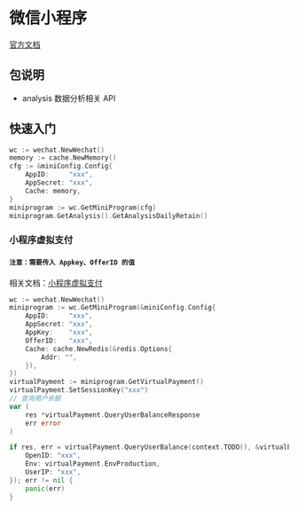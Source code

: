# 微信小程序

[官方文档](https://developers.weixin.qq.com/miniprogram/dev/framework/)

## 包说明

- analysis 数据分析相关 API

## 快速入门

```go
wc := wechat.NewWechat()
memory := cache.NewMemory()
cfg := &miniConfig.Config{
    AppID:     "xxx",
    AppSecret: "xxx",
    Cache: memory,
}
miniprogram := wc.GetMiniProgram(cfg)
miniprogram.GetAnalysis().GetAnalysisDailyRetain()
```

### 小程序虚拟支付 
#### `注意：需要传入 Appkey、OfferID 的值`
相关文档：[小程序虚拟支付](https://developers.weixin.qq.com/miniprogram/dev/platform-capabilities/industry/virtual-payment.html)
```go
wc := wechat.NewWechat()
miniprogram := wc.GetMiniProgram(&miniConfig.Config{
    AppID:     "xxx",
    AppSecret: "xxx",
    AppKey:    "xxx",
    OfferID:   "xxx",
    Cache: cache.NewRedis(&redis.Options{
        Addr: "",
    }),
})
virtualPayment := miniprogram.GetVirtualPayment()
virtualPayment.SetSessionKey("xxx")
// 查询用户余额
var (
    res *virtualPayment.QueryUserBalanceResponse
    err error
)

if res, err = virtualPayment.QueryUserBalance(context.TODO(), &virtualPayment.QueryUserBalanceRequest{
    OpenID: "xxx",
    Env: virtualPayment.EnvProduction,
    UserIP: "xxx",
}); err != nil {
    panic(err)
}

```